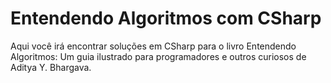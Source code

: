 # Entendendo Algoritmos com CSharp

Aqui você irá encontrar soluções em CSharp para o livro Entendendo Algoritmos: Um guia ilustrado para programadores e outros curiosos de Aditya Y. Bhargava.
